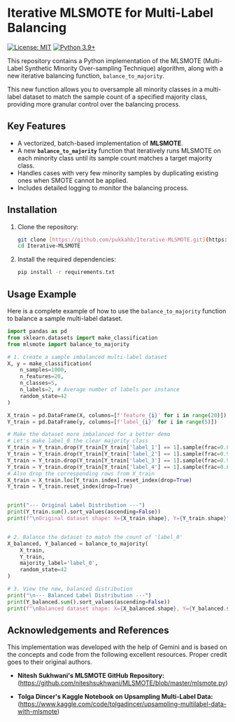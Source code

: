 # Iterative MLSMOTE for Multi-Label Balancing

[![License: MIT](https://img.shields.io/badge/License-MIT-yellow.svg)](https://opensource.org/licenses/MIT)
[![Python 3.9+](https://img.shields.io/badge/python-3.9+-blue.svg)](https://www.python.org/downloads/release/python-390/)

This repository contains a Python implementation of the MLSMOTE (Multi-Label Synthetic Minority Over-sampling Technique) algorithm, along with a new iterative balancing function, `balance_to_majority`.

This new function allows you to oversample all minority classes in a multi-label dataset to match the sample count of a specified majority class, providing more granular control over the balancing process.

## Key Features

* A vectorized, batch-based implementation of **MLSMOTE**.
* A new **`balance_to_majority`** function that iteratively runs MLSMOTE on each minority class until its sample count matches a target majority class.
* Handles cases with very few minority samples by duplicating existing ones when SMOTE cannot be applied.
* Includes detailed logging to monitor the balancing process.

## Installation

1.  Clone the repository:
    ```bash
    git clone [https://github.com/pukkahb/Iterative-MLSMOTE.git](https://github.com/pukkahb/Iterative-MLSMOTE.git)
    cd Iterative-MLSMOTE
    ```

2.  Install the required dependencies:
    ```bash
    pip install -r requirements.txt
    ```

## Usage Example

Here is a complete example of how to use the `balance_to_majority` function to balance a sample multi-label dataset.

```python
import pandas as pd
from sklearn.datasets import make_classification
from mlsmote import balance_to_majority

# 1. Create a sample imbalanced multi-label dataset
X, y = make_classification(
    n_samples=1000,
    n_features=20,
    n_classes=5,
    n_labels=2, # Average number of labels per instance
    random_state=42
)

X_train = pd.DataFrame(X, columns=[f'feature_{i}' for i in range(20)])
Y_train = pd.DataFrame(y, columns=[f'label_{i}' for i in range(5)])

# Make the dataset more imbalanced for a better demo
# Let's make label_0 the clear majority class
Y_train = Y_train.drop(Y_train[Y_train['label_1'] == 1].sample(frac=0.8).index)
Y_train = Y_train.drop(Y_train[Y_train['label_2'] == 1].sample(frac=0.9).index)
Y_train = Y_train.drop(Y_train[Y_train['label_3'] == 1].sample(frac=0.95).index)
Y_train = Y_train.drop(Y_train[Y_train['label_4'] == 1].sample(frac=0.85).index)
# Also drop the corresponding rows from X_train
X_train = X_train.loc[Y_train.index].reset_index(drop=True)
Y_train = Y_train.reset_index(drop=True)


print("--- Original Label Distribution ---")
print(Y_train.sum().sort_values(ascending=False))
print(f"\nOriginal dataset shape: X={X_train.shape}, Y={Y_train.shape}")


# 2. Balance the dataset to match the count of 'label_0'
X_balanced, Y_balanced = balance_to_majority(
    X_train,
    Y_train,
    majority_label='label_0',
    random_state=42
)

# 3. View the new, balanced distribution
print("\n--- Balanced Label Distribution ---")
print(Y_balanced.sum().sort_values(ascending=False))
print(f"\nBalanced dataset shape: X={X_balanced.shape}, Y={Y_balanced.shape}")
```

## Acknowledgements and References
This implementation was developed with the help of Gemini and is based on the concepts and code from the following excellent resources. Proper credit goes to their original authors.

- **Nitesh Sukhwani's MLSMOTE GitHub Repository:** (https://github.com/niteshsukhwani/MLSMOTE/blob/master/mlsmote.py)

- **Tolga Dincer's Kaggle Notebook on Upsampling Multi-Label Data:** (https://www.kaggle.com/code/tolgadincer/upsampling-multilabel-data-with-mlsmote)
